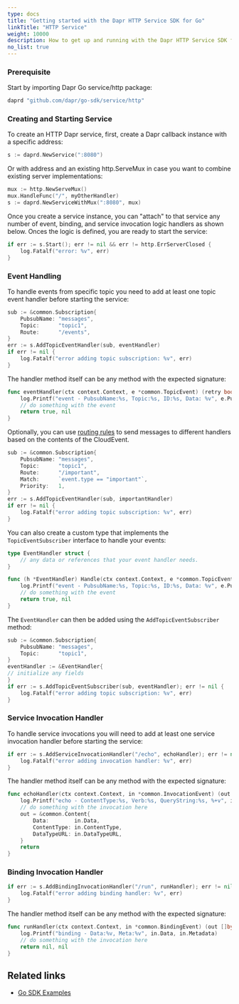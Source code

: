```yaml
---
type: docs
title: "Getting started with the Dapr HTTP Service SDK for Go"
linkTitle: "HTTP Service"
weight: 10000
description: How to get up and running with the Dapr HTTP Service SDK for Go
no_list: true
---
```


### Prerequisite
Start by importing Dapr Go service/http package:

```go
daprd "github.com/dapr/go-sdk/service/http"
```

### Creating and Starting Service
To create an HTTP Dapr service, first, create a Dapr callback instance with a specific address:

```go
s := daprd.NewService(":8080")
```

Or with address and an existing http.ServeMux in case you want to combine existing server implementations:

```go
mux := http.NewServeMux()
mux.HandleFunc("/", myOtherHandler)
s := daprd.NewServiceWithMux(":8080", mux)
```

Once you create a service instance, you can "attach" to that service any number of event, binding, and service invocation logic handlers as shown below. Onces the logic is defined, you are ready to start the service:

```go
if err := s.Start(); err != nil && err != http.ErrServerClosed {
	log.Fatalf("error: %v", err)
}
```

### Event Handling
To handle events from specific topic you need to add at least one topic event handler before starting the service:

```go
sub := &common.Subscription{
	PubsubName: "messages",
	Topic:      "topic1",
	Route:      "/events",
}
err := s.AddTopicEventHandler(sub, eventHandler)
if err != nil {
	log.Fatalf("error adding topic subscription: %v", err)
}
```

The handler method itself can be any method with the expected signature:

```go
func eventHandler(ctx context.Context, e *common.TopicEvent) (retry bool, err error) {
	log.Printf("event - PubsubName:%s, Topic:%s, ID:%s, Data: %v", e.PubsubName, e.Topic, e.ID, e.Data)
	// do something with the event
	return true, nil
}
```

Optionally, you can use [routing rules](https://docs.dapr.io/developing-applications/building-blocks/pubsub/howto-route-messages/) to send messages to different handlers based on the contents of the CloudEvent.

```go
sub := &common.Subscription{
	PubsubName: "messages",
	Topic:      "topic1",
	Route:      "/important",
	Match:      `event.type == "important"`,
	Priority:   1,
}
err := s.AddTopicEventHandler(sub, importantHandler)
if err != nil {
	log.Fatalf("error adding topic subscription: %v", err)
}
```

You can also create a custom type that implements the `TopicEventSubscriber` interface to handle your events:

```go
type EventHandler struct {
	// any data or references that your event handler needs.
}

func (h *EventHandler) Handle(ctx context.Context, e *common.TopicEvent) (retry bool, err error) {
    log.Printf("event - PubsubName:%s, Topic:%s, ID:%s, Data: %v", e.PubsubName, e.Topic, e.ID, e.Data)
    // do something with the event
    return true, nil
}
```

The `EventHandler` can then be added using the `AddTopicEventSubscriber` method:

```go
sub := &common.Subscription{
    PubsubName: "messages",
    Topic:      "topic1",
}
eventHandler := &EventHandler{
// initialize any fields
}
if err := s.AddTopicEventSubscriber(sub, eventHandler); err != nil {
    log.Fatalf("error adding topic subscription: %v", err)
}
```

### Service Invocation Handler
To handle service invocations you will need to add at least one service invocation handler before starting the service:

```go
if err := s.AddServiceInvocationHandler("/echo", echoHandler); err != nil {
	log.Fatalf("error adding invocation handler: %v", err)
}
```

The handler method itself can be any method with the expected signature:


```go
func echoHandler(ctx context.Context, in *common.InvocationEvent) (out *common.Content, err error) {
	log.Printf("echo - ContentType:%s, Verb:%s, QueryString:%s, %+v", in.ContentType, in.Verb, in.QueryString, string(in.Data))
	// do something with the invocation here 
	out = &common.Content{
		Data:        in.Data,
		ContentType: in.ContentType,
		DataTypeURL: in.DataTypeURL,
	}
	return
}
```

### Binding Invocation Handler

```go
if err := s.AddBindingInvocationHandler("/run", runHandler); err != nil {
	log.Fatalf("error adding binding handler: %v", err)
}
```

The handler method itself can be any method with the expected signature:

```go
func runHandler(ctx context.Context, in *common.BindingEvent) (out []byte, err error) {
	log.Printf("binding - Data:%v, Meta:%v", in.Data, in.Metadata)
	// do something with the invocation here 
	return nil, nil
}
```
## Related links
- [Go SDK Examples](https://github.com/dapr/go-sdk/tree/main/examples)
